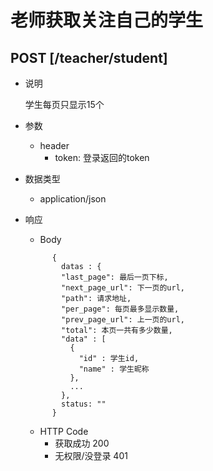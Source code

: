 # 老师获取关注自己的学生

## POST [/teacher/student]
+ 说明

  学生每页只显示15个

+ 参数
  + header
    + token: 登录返回的token

+ 数据类型
  + application/json

+ 响应
  + Body
  ```
        {
          datas : {
          "last_page": 最后一页下标,
          "next_page_url": 下一页的url,
          "path": 请求地址,
          "per_page": 每页最多显示数量,
          "prev_page_url": 上一页的url,
          "total": 本页一共有多少数量,
          "data" : [
            {
              "id" : 学生id,
              "name" : 学生昵称
            },
            ...
          },
          status: ""
        }
  ```
  + HTTP Code
    + 获取成功 200
    + 无权限/没登录 401
